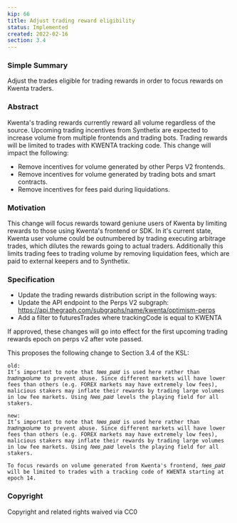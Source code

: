 ```yaml
---
kip: 66
title: Adjust trading reward eligibility
status: Implemented
created: 2022-02-16
section: 3.4
---
```


### Simple Summary
Adjust the trades eligible for trading rewards in order to focus rewards on Kwenta traders.

### Abstract
Kwenta's trading rewards currently reward all volume regardless of the source. Upcoming trading incentives from Synthetix are expected to increase volume from multiple frontends and trading bots. Trading rewards will be limited to trades with KWENTA tracking code. This change will impact the following:
* Remove incentives for volume generated by other Perps V2 frontends.
* Remove incentives for volume generated by trading bots and smart contracts.
* Remove incentives for fees paid during liquidations.

### Motivation
This change will focus rewards toward geniune users of Kwenta by limiting rewards to those using Kwenta's frontend or SDK. In it's current state, Kwenta user volume could be outnumbered by trading executing arbitrage trades, which dilutes the rewards going to actual traders. Additionally this limits trading fees to trading volume by removing liquidation fees, which are paid to external keepers and to Synthetix.

### Specification
* Update the trading rewards distribution script in the following ways:
* Update the API endpoint to the Perps V2 subgraph: https://api.thegraph.com/subgraphs/name/kwenta/optimism-perps
* Add a filter to futuresTrades where trackingCode is equal to KWENTA

 If approved, these changes will go into effect for the first upcoming trading rewards epoch on perps v2 after vote passed.

This proposes the following change to Section 3.4 of the KSL:
```
old:
It’s important to note that 𝑓𝑒𝑒𝑠_𝑝𝑎𝑖𝑑 is used here rather than 𝑡𝑟𝑎𝑑𝑖𝑛𝑔𝑣𝑜𝑙𝑢𝑚𝑒 to prevent abuse. Since different markets will have lower fees than others (e.g. FOREX markets may have extremely low fees), malicious stakers may inflate their rewards by trading large volumes in low fee markets. Using 𝑓𝑒𝑒𝑠_𝑝𝑎𝑖𝑑 levels the playing field for all stakers.

new:
It’s important to note that 𝑓𝑒𝑒𝑠_𝑝𝑎𝑖𝑑 is used here rather than 𝑡𝑟𝑎𝑑𝑖𝑛𝑔𝑣𝑜𝑙𝑢𝑚𝑒 to prevent abuse. Since different markets will have lower fees than others (e.g. FOREX markets may have extremely low fees), malicious stakers may inflate their rewards by trading large volumes in low fee markets. Using 𝑓𝑒𝑒𝑠_𝑝𝑎𝑖𝑑 levels the playing field for all stakers.

To focus rewards on volume generated from Kwenta's frontend, 𝑓𝑒𝑒𝑠_𝑝𝑎𝑖𝑑 will be limited to trades with a tracking code of KWENTA starting at epoch 14.
```

### Copyright
Copyright and related rights waived via CC0